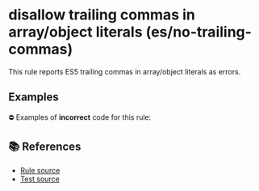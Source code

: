 # disallow trailing commas in array/object literals (es/no-trailing-commas)

This rule reports ES5 trailing commas in array/object literals as errors.

## Examples

⛔ Examples of **incorrect** code for this rule:

<eslint-playground type="bad" code="/*eslint es/no-trailing-commas: error */
var a = [1, 2,]
var b = { x: 1, y: 2, }
" />

## 📚 References

- [Rule source](https://github.com/mysticatea/eslint-plugin-es/blob/v1.4.0/lib/rules/no-trailing-commas.js)
- [Test source](https://github.com/mysticatea/eslint-plugin-es/blob/v1.4.0/tests/lib/rules/no-trailing-commas.js)
